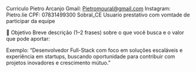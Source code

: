 Curriculo 
Pietro Arcanjo         Gmail: Pietromoural@gmail.com 
                       Instagram: Pietro.lie
                       CPF: 07831499300
                       Sobral_CE
Usuario prestativo com vomtade de participar da equipe 


🎯 Objetivo
Breve descrição (1–2 frases) sobre o que você busca e o valor que pode aportar:

Exemplo: “Desenvolvedor Full-Stack com foco em soluções escaláveis e experiência em startups, buscando oportunidade para contribuir com projetos inovadores e crescimento mútuo.”
